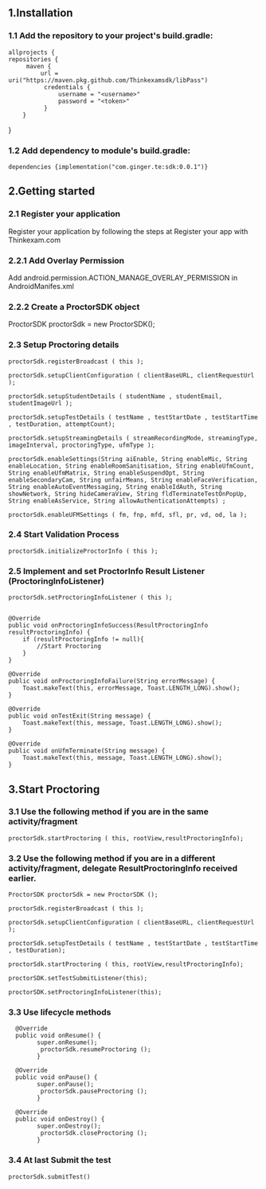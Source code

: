 <!DOCTYPE html>
<html>
<body>

<h2> 1.Installation</h2>
<h3>1.1 Add the repository to your project's build.gradle:</h3>
<p>
    
    allprojects {
    repositories {
         maven {   
             url = uri("https://maven.pkg.github.com/Thinkexamsdk/libPass")
              credentials {
                  username = "<username>"
                  password = "<token>"
              }
        }
  
}</p>

<h3>1.2 Add dependency to module's build.gradle:</h3>
<p>
    
    dependencies {implementation("com.ginger.te:sdk:0.0.1")} 
</p>

<h2> 2.Getting started</h2>
<h3> 2.1 Register your application </h3>
<p>Register your application by following the steps at Register your app with Thinkexam.com
</p>

<h3> 2.2.1 Add Overlay Permission </h3>
<p>
    Add android.permission.ACTION_MANAGE_OVERLAY_PERMISSION  in AndroidManifes.xml    
</p>

  <h3> 2.2.2 Create a ProctorSDK object </h3>
  <p>
    <uses-permission android:name="android.permission.ACTION_MANAGE_OVERLAY_PERMISSION" />      
    ProctorSDK proctorSdk = new ProctorSDK();
</p>

<h3> 2.3 Setup Proctoring details </h3>
<p>           
             
    proctorSdk.registerBroadcast ( this );
    
    proctorSdk.setupClientConfiguration ( clientBaseURL, clientRequestUrl );

    proctorSdk.setupStudentDetails ( studentName , studentEmail, studentImageUrl );
    
    proctorSdk.setupTestDetails ( testName , testStartDate , testStartTime , testDuration, attemptCount);
    
    proctorSdk.setupStreamingDetails ( streamRecordingMode, streamingType, imageInterval, proctoringType, ufmType );
    
    proctorSdk.enableSettings(String aiEnable, String enableMic, String enableLocation, String enableRoomSanitisation, String enableUfmCount, String enableUfmMatrix, String enableSuspendOpt, String enableSecondaryCam, String unfairMeans, String enableFaceVerification, String enableAutoEventMessaging, String enableIdAuth, String showNetwork, String hideCameraView, String fldTerminateTestOnPopUp, String enableAsService, String allowAuthenticationAttempts) ;
    
    proctorSdk.enableUFMSettings ( fm, fnp, mfd, sfl, pr, vd, od, la );
</p>

<h3> 2.4 Start Validation Process </h3>
<p>
    
    proctorSdk.initializeProctorInfo ( this );
</p>

<h3> 2.5 Implement and set ProctorInfo Result Listener (ProctoringInfoListener) </h3>
<p>
    
    proctorSdk.setProctoringInfoListener ( this );
            
             
    @Override
    public void onProctoringInfoSuccess(ResultProctoringInfo resultProctoringInfo) {
        if (resultProctoringInfo != null){
            //Start Proctoring         
        }
    }

    @Override
    public void onProctoringInfoFailure(String errorMessage) {
        Toast.makeText(this, errorMessage, Toast.LENGTH_LONG).show();
    }

    @Override
    public void onTestExit(String message) {
        Toast.makeText(this, message, Toast.LENGTH_LONG).show();
    }

    @Override
    public void onUfmTerminate(String message) {
        Toast.makeText(this, message, Toast.LENGTH_LONG).show();
    }
</p>
<h2> 3.Start Proctoring</h2>
<h3> 3.1 Use the following method if you are in the same activity/fragment </h3>
<p> 
        
    proctorSdk.startProctoring ( this, rootView,resultProctoringInfo);
</p>
<h3> 3.2 Use the following method if you are in a different activity/fragment, delegate ResultProctoringInfo received earlier. </h3>
<p>         
    
    ProctorSDK proctorSdk = new ProctorSDK ();
    
    proctorSdk.registerBroadcast ( this );
    
    proctorSdk.setupClientConfiguration ( clientBaseURL, clientRequestUrl );

    proctorSdk.setupTestDetails ( testName , testStartDate , testStartTime , testDuration);
    
    proctorSdk.startProctoring ( this, rootView,resultProctoringInfo);

    proctorSDK.setTestSubmitListener(this);
    
    proctorSDK.setProctoringInfoListener(this);
</p>
<h3> 3.3 Use lifecycle methods </h3>
<p> 
    
      @Override
      public void onResume() {
            super.onResume();
             proctorSdk.resumeProctoring ();
            }
            
      @Override
      public void onPause() {
            super.onPause();
             proctorSdk.pauseProctoring ();
            }
    
      @Override
      public void onDestroy() {
            super.onDestroy();
             proctorSdk.closeProctoring ();
            }
</p>

<h3> 3.4 At last Submit the test </h3>
<p>
    
    proctorSdk.submitTest()
</p>

</body>
</html>
